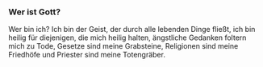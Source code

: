 ### Wer ist Gott?

Wer bin ich?
Ich bin der Geist, der durch alle lebenden Dinge fließt,
ich bin heilig für diejenigen, die mich heilig halten,
ängstliche Gedanken foltern mich zu Tode,
Gesetze sind meine Grabsteine,
Religionen sind meine Friedhöfe
und Priester sind meine Totengräber.

